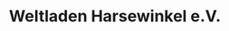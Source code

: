 ---
title: "Weltladen Harsewinkel e.V."
url: /harsewinkel/weltladen-harsewinkel-e-v/
shop: Allgemein
---